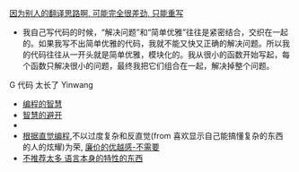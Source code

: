 
[因为别人的翻译思路啊, 可能完全很差劲, 只能重写](http://www.yinwang.org/blog-cn/2017/05/17/practical-idealism)

- 我自己写代码的时候，“解决问题”和“简单优雅”往往是紧密结合，交织在一起的。如果我写不出简单优雅的代码，我就不能又快又正确的解决问题。所以我的代码往往从一开头就是简单优雅，模块化的。我从很小的函数开始写起，每个函数只解决很小的问题，最终我把它们组合在一起，解决掉整个问题。



G 代码 太长了 Yinwang
- [编程的智慧](http://www.yinwang.org/blog-cn/2015/11/21/programming-philosophy)
- [智慧的避开](http://www.yinwang.org/blog-cn/2017/05/17/practical-idealism)
-
- [根据直觉编程](http://www.yinwang.org/blog-cn/2015/03/17/design),不以过度复杂和反直觉(from 喜欢显示自己能搞懂复杂的东西 的人的炫耀)为荣, [廉价的优越感-不需要](http://www.yinwang.org/blog-cn/2012/05/18/user-friendliness)
- [不推荐太多 语言本身的特性的东西](https://www.v2ex.com/notes/28357)
